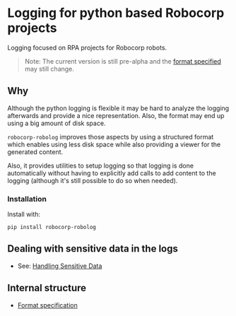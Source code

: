# Logging for python based Robocorp projects

Logging focused on RPA projects for Robocorp robots.

> Note: The current version is still pre-alpha and the [format specified](/docs/format.md) may still change.

## Why

Although the python logging is flexible it may be hard to analyze the logging afterwards and
provide a nice representation. Also, the format may end up using a big amount of disk space.

`robocorp-robolog` improves those aspects by using a structured format which enables using less disk space
while also providing a viewer for the generated content.

Also, it provides utilities to setup logging so that logging is done automatically without having
to explicitly add calls to add content to the logging (although it's still possible to do so
when needed).


### Installation

Install with:

`pip install robocorp-robolog`


## Dealing with sensitive data in the logs

* See: [Handling Sensitive Data](/docs/handling_sensitive_data.md)


## Internal structure

* [Format specification](/docs/format.md)
